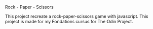 Rock - Paper - Scissors

This project recreate a rock-paper-scissors game with javascript.
This project is made for my Fondations cursus for The Odin Project.